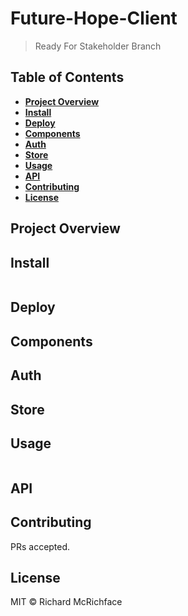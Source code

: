 # Future-Hope-Client


> Ready For Stakeholder Branch

## Table of Contents

- **[Project Overview](#project-overview)**<br>
- **[Install](#install)**<br>
- **[Deploy](#deploy)**<br>
- **[Components](#components)**<br>
- **[Auth](#auth)**<br>
- **[Store](#store)**<br>
- **[Usage](#usage)**<br>
- **[API](#api)**<br>
- **[Contributing](#contributing)**<br>
- **[License](#license)**<br>

## Project Overview

## Install

```

```
## Deploy



## Components


## Auth



## Store


## Usage

```

```
## API


## Contributing

PRs accepted.

## License

MIT © Richard McRichface
